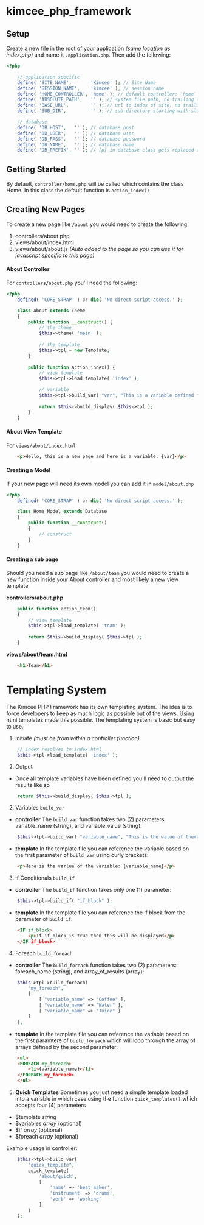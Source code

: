 # kimcee_php_framework

## Setup

Create a new file in the root of your application *(same location as index.php)* and name it `.application.php`.  Then add the following:
```php
<?php

    // application specific
    define( 'SITE_NAME',       'Kimcee' ); // Site Name
    define( 'SESSION_NAME',    'kimcee' ); // session name
    define( 'HOME_CONTROLLER', 'home' ); // default controller: 'home' equates to controllers/home.php
    define( 'ABSOLUTE_PATH',   '' ); // system file path, no trailing slash, example: '/home/servername/public_html/'
    define( 'BASE_URL',        '' ); // url to index of site, no trailing slash, example: 'http://domain.com'
    define( 'SUB_DIR',         '' ); // sub-directory starting with slash, no trailing slash, example: '/subdir'

    // database
    define( 'DB_HOST',   '' ); // database host
    define( 'DB_USER',   '' ); // database user
    define( 'DB_PASS',   '' ); // database password
    define( 'DB_NAME',   '' ); // database name
    define( 'DB_PREFIX', '' ); // [p] in database class gets replaced with this value, example: 'kimcee_' would render [p]pages as kimcee_pages
```

## Getting Started

By default, `controller/home.php` will be called which contains the class Home.  In this class the default function is `action_index()`

## Creating New Pages

To create a new page like `/about` you would need to create the following
1. controllers/about.php
2. views/about/index.html
3. views/about/about.js *(Auto added to the page so you can use it for javascript specific to this page)*

#### About Controller

For `controllers/about.php` you'll need the following:

```php
<?php
    defined( 'CORE_STRAP' ) or die( 'No direct script access.' );

    class About extends Theme
    {
        public function __construct() {   
            // the theme
            $this->theme( 'main' );
            
            // the template
            $this->tpl = new Template;
        }
        
        public function action_index() {
            // view template
            $this->tpl->load_template( 'index' );

            // variable
            $this->tpl->build_var( "var", "This is a variable defined from the controller" );
            
            return $this->build_display( $this->tpl );
        }
    }
```

####  About View Template

For `views/about/index.html`

```html
    <p>Hello, this is a new page and here is a variable: {var}</p>
```

#### Creating a Model 

If your new page will need its own model you can add it in `model/about.php` 

```php
<?php
    defined( 'CORE_STRAP' ) or die( 'No direct script access.' );

    class Home_Model extends Database
    {
        public function __construct()
        {
            // construct
        }
    }
```

#### Creating a sub page

Should you need a sub page like `/about/team` you would need to create a new function inside your About controller and most likely a new view template.

**controllers/about.php**
```php
    public function action_team()
    {
        // view template 
        $this->tpl->load_template( 'team' );
        
        return $this->build_display( $this->tpl );
    }
```

**views/about/team.html**
```html
    <h1>Team</h1>
```

# Templating System

The Kimcee PHP Framework has its own templating system.  The idea is to force developers to keep as much logic as possible out of the views.  Using html templates made this possible.  The templating system is basic but easy to use.

1. Initiate *(must be from within a controller function)*
```php
    // index resolves to index.html
    $this->tpl->load_template( 'index' );
```

2. Output
  * Once all template variables have been defined you'll need to output the results like so
```php
    return $this->build_display( $this->tpl );
```

2. Variables `build_var`
  * **controller** The `build_var` function takes two (2) parameters: variable_name (string), and variable_value (string):
```php
    $this->tpl->build_var( "variable_name", "This is the value of thevariable" );
```
  * **template** In the template file you can reference the variable based on the first parameter of `build_var` using curly brackets:
```html
    <p>Here is the varlue of the variable: {variable_name}</p>
```

3. If Conditionals `build_if`
  * **controller** The `build_if` function takes only one (1) parameter: 
```php
    $this->tpl->build_if( "if_block" );
```
  * **template** In the template file you can reference the if block from the parameter of `build_if`:
```html
    <IF if_block>
        <p>If if_block is true then this will be displayed</p>
    </IF if_block>
```

4. Foreach `build_foreach`
  * **controller** The `build_foreach` function takes two (2) parameters: foreach_name (string), and array_of_results (array):
```php
    $this->tpl->build_foreach( 
        "my_foreach", 
        [ 
            [ "variable_name" => "Coffee" ], 
            [ "variable_name" => "Water" ], 
            [ "variable_name" => "Juice" ]
        ] 
    );
```
  * **template** In the template file you can reference the variable based on the first paramtere of `build_foreach` which will loop through the array of arrays defined by the second parameter:
```html
    <ul>
    <FOREACH my_foreach>
        <li>{variable_name}</li>
    </FOREACH my_foreach>
    </ul>
```

5. **Quick Templates** Sometimes you just need a simple template loaded into a variable in which case using the function `quick_templates()` which accepts four (4) parameters
  * $template *string*
  * $variables *array* (optional)
  * $if *array* (optional)
  * $foreach *array* (optional)

Example usage in controller:
```php
    $this->tpl->build_var( 
        "quick_template", 
        quick_template( 
            'about/quick', 
            [
                'name' => 'beat maker', 
                'instrument' => 'drums', 
                'verb' => 'working' 
            ] 
        ) 
    );
```
